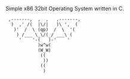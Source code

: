 Simple x86 32bit Operating System written in C.


     ,-------,  ,  ,   ,-------,
      )  ,' /(  |\/|   )\ ',  (
       )'  /  \ (qp)  /  \  '(
        ) /___ \_\/(_/ ___\ (
         '    '-(   )-'    '
                )w^w(
                (W_W)
                 ((
                  ))
                 ((
                  ) 
